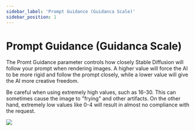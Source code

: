 ```yaml
---
sidebar_label: 'Prompt Guidance (Guidanca Scale)'
sidebar_position: 1
---
```


# Prompt Guidance (Guidanca Scale)

The Promt Guidance parameter controls how closely Stable Diffusion will follow your prompt when rendering images. A higher value will force the AI to be more rigid and follow the prompt closely, while a lower value will give the AI more creative freedom.

Be careful when using extremely high values, such as 16-30. This can sometimes cause the image to "frying" and other artifacts. On the other hand, extremely low values like 0-4 will result in almost no compliance with the request.


<img src="https://stock-image.s3.amazonaws.com/guidance.webp"/>